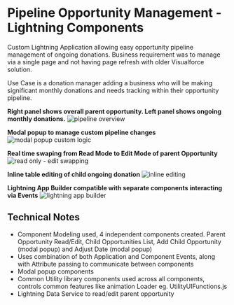 # Pipeline Opportunity Management - Lightning Components
Custom Lightning Application allowing easy opportunity pipeline management of ongoing donations. Business requirement was to manage via a single page and not having page refresh with older Visualforce solution.

Use Case is a donation manager adding a business who will be making significant monthly donations and needs tracking within their opportunity pipeline.

**Right panel shows overall parent opportunity. Left panel shows ongoing monthly donations.**
![pipeline overview](https://user-images.githubusercontent.com/42108324/53407078-7007f180-3a0f-11e9-9058-11867522220e.png)

**Modal popup to manage custom pipeline changes**
![modal popup custom logic](https://user-images.githubusercontent.com/42108324/53407653-c75a9180-3a10-11e9-95a0-75bb35e5d717.png)

**Real time swaping from Read Mode to Edit Mode of parent Opportunity**
![read only - edit swapping](https://user-images.githubusercontent.com/42108324/53407671-d0e3f980-3a10-11e9-9eef-42d5bd9e0116.png)

**Inline table editing of child ongoing donation**
![inline editing](https://user-images.githubusercontent.com/42108324/53407687-d80b0780-3a10-11e9-943b-3d8925915f98.png)

**Lightning App Builder compatible with separate components interacting via Events**
![lightning app builder](https://user-images.githubusercontent.com/42108324/53407698-e0fbd900-3a10-11e9-9ad5-9c778a2a2a15.png)

## Technical Notes
* Component Modeling used, 4 independent components created. Parent Opportunity Read/Edit, Child Opportunities List, Add Child Opportunity (modal popup) and Adjust Date (modal popup)
* Uses combination of both Application and Component Events, along with Attribute passing to communicate between components
* Modal popup components
* Common Utility library components used across all components, controls common features like animation Loader eg. UtilityUIFunctions.js
* Lightning Data Service to read/edit parent opportunity
